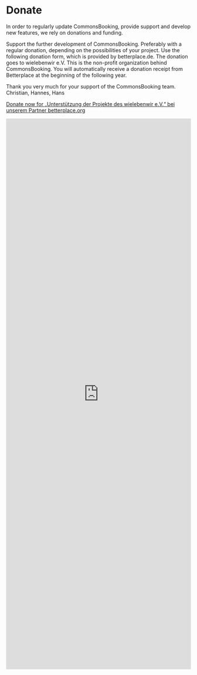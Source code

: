 #  Donate

In order to regularly update CommonsBooking, provide support and develop new features, we rely on donations and funding.

Support the further development of CommonsBooking. Preferably with a regular donation, depending on the possibilities of your project.
Use the following donation form, which is provided by betterplace.de. The donation goes to wielebenwir e.V. This is the non-profit organization behind CommonsBooking. You will automatically receive a donation receipt from Betterplace at the beginning of the following year.

Thank you very much for your support of the CommonsBooking team.
Christian, Hannes, Hans

[Donate now for „Unterstützung der Projekte des wielebenwir e.V.“ bei unserem Partner betterplace.org](https://www.betterplace.org/de/donate/platform/projects/26362-unterstuetzung-der-projekte-des-wielebenwir-e-v)

<iframe height="1200" width="100%" scrolling="no" src="https://www.betterplace.org/en/donate/iframe/projects/26362?background_color=ffffff&amp;color=0073aa&amp;donation_amount=120&amp;bottom_logo=true&amp;default_payment_method=&amp;default_interval=yearly&amp;utm_campaign=external_donation_forms&amp;utm_source=domain:%20commonsbooking.org&amp;utm_medium=project_26362&amp;utm_content=commonsbooking.org" id="iFrameResizer0" style="border: none; max-width: 600px; max-height: none; width: 100%; background-color: transparent; overflow: hidden; height: 1504px;"></iframe>
